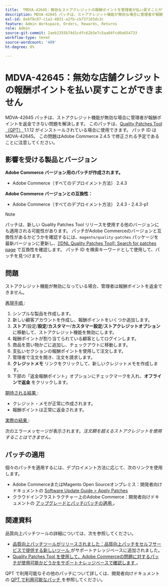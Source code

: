 ```yaml
---
title: 「MDVA-42645：無効なストアクレジットの報酬ポイントを管理者が払い戻すことができない」
description: MDVA-42645 パッチは、ストアクレジット機能が無効な場合に管理者が報酬ポイントを返金できない問題を解決します。 このパッチは、[Quality Patches Tool （QPT） ] （/help/announcements/adobe-commerce-announcements/magento-quality-patches-released-new-tool-to-self-serve-quality-patches.md） 1.1.12 がインストールされている場合に利用できます。 パッチ ID は MDVA-42645。 この問題はAdobe Commerce 2.4.5 で修正される予定であることに注意してください。
exl-id: 8e8f8c07-c1a2-4031-a2fb-cb737165dc2c
feature: Admin Workspace, Orders, Rewards, Returns
role: Admin
source-git-commit: 2aeb2355b74d1cdfc62b5e7c5aa04fcd0a654733
workflow-type: tm+mt
source-wordcount: '489'
ht-degree: 0%

---
```


# MDVA-42645：無効な店舗クレジットの報酬ポイントを払い戻すことができません

MDVA-42645 パッチは、ストアクレジット機能が無効な場合に管理者が報酬ポイントを返金できない問題を解決します。 このパッチは、[Quality Patches Tool （QPT） ](/help/announcements/adobe-commerce-announcements/magento-quality-patches-released-new-tool-to-self-serve-quality-patches.md)1.1.12 がインストールされている場合に使用できます。 パッチ ID は MDVA-42645。 この問題はAdobe Commerce 2.4.5 で修正される予定であることに注意してください。

## 影響を受ける製品とバージョン

**Adobe Commerce バージョン用のパッチが作成されます。**

* Adobe Commerce（すべてのデプロイメント方法） 2.4.3

**Adobe Commerce バージョンとの互換性：**

* Adobe Commerce（すべてのデプロイメント方法） 2.4.3 - 2.4.3-p1

>[!NOTE]
>
>パッチは、新しい Quality Patches Tool リリースを使用する他のバージョンにも適用される可能性があります。 パッチがAdobe Commerceのバージョンと互換性があるかどうかを確認するには、`magento/quality-patches` パッケージを最新バージョンに更新し、[[!DNL Quality Patches Tool]: Search for patches page](https://experienceleague.adobe.com/tools/commerce-quality-patches/index.html) で互換性を確認します。 パッチ ID を検索キーワードとして使用して、パッチを見つけます。

## 問題

ストアクレジット機能が無効になっている場合、管理者は報酬ポイントを返金できません。

<u> 再現手順 </u>:

1. シンプルな製品を作成します。
1. 新しい顧客アカウントを作成し、報酬ポイントをいくつか追加します。
1. **ストア**/設定/**設定**/**カスタマー**/**カスタマー設定**/**ストアクレジットオプション** に移動して、ストアクレジット機能を無効にします。
1. 報酬ポイントが割り当てられている顧客としてログインします。
1. 商品を買い物かごに追加し、チェックアウトに移動します。
1. 支払いセクションの報酬ポイントを使用して注文します。
1. 管理者で注文を開き、注文を請求します。
1. **クレジットメモ** リンクをクリックして、新しいクレジットメモを作成します。
1. 下部の「返金報酬ポイント」オプションにチェックマークを入れ、**オフラインで返金** をクリックします。

<u> 期待される結果 </u>:

* クレジット・メモが正常に作成されます。
* 報酬ポイントは正常に返金されます。

<u> 実際の結果 </u>:

次のエラーメッセージが表示されます。*注文額を超えるストアクレジットを使用することはできません。*

## パッチの適用

個々のパッチを適用するには、デプロイメント方法に応じて、次のリンクを使用します。

* Adobe CommerceまたはMagento Open Sourceオンプレミス：開発者向けドキュメントの [Software Update Guide > Apply Patches](https://experienceleague.adobe.com/en/docs/commerce-operations/tools/quality-patches-tool/usage)
* クラウドインフラストラクチャー上のAdobe Commerce：開発者向けドキュメントの [ アップグレードとパッチ/パッチの適用 ](https://experienceleague.adobe.com/en/docs/commerce-cloud-service/user-guide/develop/upgrade/apply-patches)。

## 関連資料

品質向上パッチツールの詳細については、次を参照してください。

* [ 品質向上パッチツールがリリースされました：品質向上パッチをセルフサービスで提供する新しいツール ](/help/announcements/adobe-commerce-announcements/magento-quality-patches-released-new-tool-to-self-serve-quality-patches.md) がサポートナレッジベースに追加されました。
* [Quality Patches Tool を使用して、Adobe Commerceの問題に対するパッチが使用可能かどうかをサポートナレッジベースで確認します ](/help/support-tools/patches-available-in-qpt-tool/check-patch-for-magento-issue-with-magento-quality-patches.md)。

QPT で利用可能なその他のパッチについて詳しくは、開発者向けドキュメントの [QPT で利用可能なパッチ ](https://experienceleague.adobe.com/tools/commerce-quality-patches/index.html) を参照してください。
